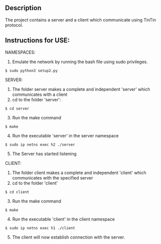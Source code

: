 Description
-----------

The project contains a server and a client which communicate using TinTin protocol. 

Instructions for USE:
---------------------

NAMESPACES:
1. Emulate the network by running the bash file using sudo privileges.
```
$ sudo python3 setup2.py
```

SERVER:
1. The folder server makes a complete and independent 'server' which communicates with a client
2. cd to the folder 'server':
```
$ cd server
```
3. Run the make command
```
$ make
```
4. Run the executable 'server' in the server namespace
```
$ sudo ip netns exec h2 ./server
```
5. The Server has started listening
	
CLIENT:
1. The folder client makes a complete and independent 'client' which communicates with the specified server 
2. cd to the folder 'client'
```
$ cd client
```
3. Run the make command
```
$ make
```
4. Run the executable 'client' in the client namespace
```
$ sudo ip netns exec h1 ./client
```
5. The client will now establish connection with the server.

